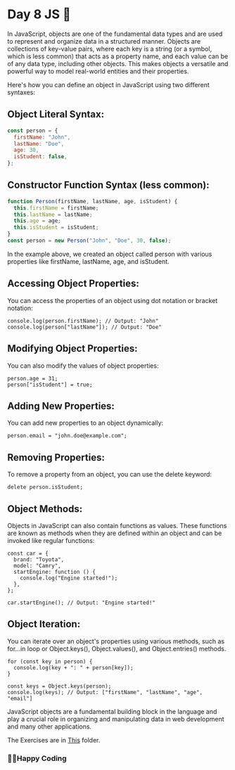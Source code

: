 # Day 8 JS 🦾

In JavaScript, objects are one of the fundamental data types and are used to represent and organize data in a structured manner. Objects are collections of key-value pairs, where each key is a string (or a symbol, which is less common) that acts as a property name, and each value can be of any data type, including other objects. This makes objects a versatile and powerful way to model real-world entities and their properties.

Here's how you can define an object in JavaScript using two different syntaxes:

## Object Literal Syntax:
```js
const person = {
  firstName: "John",
  lastName: "Doe",
  age: 30,
  isStudent: false,
};
```
## Constructor Function Syntax (less common):

```js
function Person(firstName, lastName, age, isStudent) {
  this.firstName = firstName;
  this.lastName = lastName;
  this.age = age;
  this.isStudent = isStudent;
}
const person = new Person("John", "Doe", 30, false);
```
In the example above, we created an object called person with various properties like firstName, lastName, age, and isStudent.

## Accessing Object Properties:
You can access the properties of an object using dot notation or bracket notation:

```
console.log(person.firstName); // Output: "John"
console.log(person["lastName"]); // Output: "Doe"
```
## Modifying Object Properties:

You can also modify the values of object properties:
```
person.age = 31;
person["isStudent"] = true;
```
## Adding New Properties:
You can add new properties to an object dynamically:
```
person.email = "john.doe@example.com";
```
## Removing Properties:
To remove a property from an object, you can use the delete keyword:
```
delete person.isStudent;
```
## Object Methods:
Objects in JavaScript can also contain functions as values. These functions are known as methods when they are defined within an object and can be invoked like regular functions:
```
const car = {
  brand: "Toyota",
  model: "Camry",
  startEngine: function () {
    console.log("Engine started!");
  },
};

car.startEngine(); // Output: "Engine started!"
```
## Object Iteration:
You can iterate over an object's properties using various methods, such as for...in loop or Object.keys(), Object.values(), and Object.entries() methods.
```
for (const key in person) {
  console.log(key + ": " + person[key]);
}

const keys = Object.keys(person);
console.log(keys); // Output: ["firstName", "lastName", "age", "email"]
```
JavaScript objects are a fundamental building block in the language and play a crucial role in organizing and manipulating data in web development and many other applications.

The Exercises are in [This](../Day_57) folder. 

### 🦾✨Happy Coding